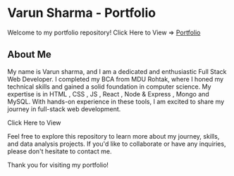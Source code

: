 # Varun Sharma - Portfolio

Welcome to my portfolio repository! 
Click Here to View => <a href="https://varun-sharma-portfolio.netlify.app/">Portfolio<a>

## About Me

 My name is Varun sharma, and I am a dedicated and enthusiastic Full Stack
 Web Developer. I completed my BCA from MDU Rohtak, where I honed my technical skills and gained a
 solid foundation in computer science. My expertise is in HTML , CSS , JS , React , Node & Express , Mongo and
 MySQL. With hands-on experience in these tools, I am excited to share my journey in full-stack web
 development.

Click Here to View <a href=""><a>

Feel free to explore this repository to learn more about my journey, skills, and data analysis projects. If you'd like to collaborate or have any inquiries, please don't hesitate to contact me.

Thank you for visiting my portfolio!
